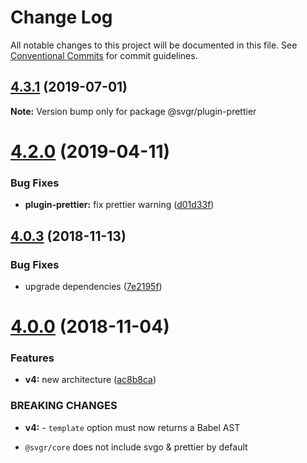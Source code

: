 # Change Log

All notable changes to this project will be documented in this file.
See [Conventional Commits](https://conventionalcommits.org) for commit guidelines.

## [4.3.1](https://github.com/smooth-code/svgr/tree/master/packages/plugin-prettier/compare/v4.3.0...v4.3.1) (2019-07-01)

**Note:** Version bump only for package @svgr/plugin-prettier





# [4.2.0](https://github.com/smooth-code/svgr/tree/master/packages/plugin-prettier/compare/v4.1.0...v4.2.0) (2019-04-11)


### Bug Fixes

* **plugin-prettier:** fix prettier warning ([d01d33f](https://github.com/smooth-code/svgr/tree/master/packages/plugin-prettier/commit/d01d33f))





## [4.0.3](https://github.com/smooth-code/svgr/compare/v4.0.2...v4.0.3) (2018-11-13)


### Bug Fixes

* upgrade dependencies ([7e2195f](https://github.com/smooth-code/svgr/commit/7e2195f))





# [4.0.0](https://github.com/smooth-code/svgr/compare/v3.1.0...v4.0.0) (2018-11-04)


### Features

* **v4:** new architecture ([ac8b8ca](https://github.com/smooth-code/svgr/commit/ac8b8ca))


### BREAKING CHANGES

* **v4:** - `template` option must now returns a Babel AST
- `@svgr/core` does not include svgo & prettier by default
